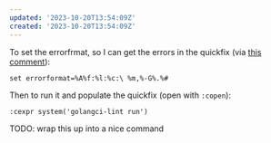 ```yaml
---
updated: '2023-10-20T13:54:09Z'
created: '2023-10-20T13:54:09Z'
---
```

To set the errorfrmat, so I can get the errors in the quickfix (via [this comment](https://github.com/golangci/golangci-lint/issues/895#issuecomment-1103895284)):

`set errorformat=%A%f:%l:%c:\ %m,%-G%.%#`

Then to run it and populate the quickfix (open with `:copen`):

`:cexpr system('golangci-lint run')`

TODO: wrap this up into a nice command